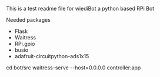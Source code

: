 This is a test readme file for wiediBot a python based RPi Bot

Needed packages
- Flask
- Waitress
- RPi.gpio
- busio
- adafruit-circuitpython-ads1x15

cd bot/src
waitress-serve --host=0.0.0.0 controller:app